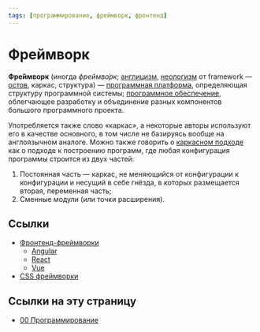 ```yaml
---
tags: [программирование, фреймворк, фронтенд]
---
```

# Фреймворк

**Фре́ймворк** (иногда _фреймво́рк_; [англицизм](https://ru.wikipedia.org/wiki/%D0%90%D0%BD%D0%B3%D0%BB%D0%B8%D1%86%D0%B8%D0%B7%D0%BC "Англицизм"), [неологизм](https://ru.wikipedia.org/wiki/%D0%9D%D0%B5%D0%BE%D0%BB%D0%BE%D0%B3%D0%B8%D0%B7%D0%BC "Неологизм") от framework — [остов](https://ru.wikipedia.org/wiki/%D0%9D%D0%B5%D1%81%D1%83%D1%89%D0%B0%D1%8F_%D0%BA%D0%BE%D0%BD%D1%81%D1%82%D1%80%D1%83%D0%BA%D1%86%D0%B8%D1%8F "Несущая конструкция"), каркас, структура) — [программная платформа](https://ru.wikipedia.org/wiki/%D0%9A%D0%BE%D0%BC%D0%BF%D1%8C%D1%8E%D1%82%D0%B5%D1%80%D0%BD%D0%B0%D1%8F_%D0%BF%D0%BB%D0%B0%D1%82%D1%84%D0%BE%D1%80%D0%BC%D0%B0 "Компьютерная платформа"), определяющая структуру программной системы; [программное обеспечение](https://ru.wikipedia.org/wiki/%D0%9F%D1%80%D0%BE%D0%B3%D1%80%D0%B0%D0%BC%D0%BC%D0%BD%D0%BE%D0%B5_%D0%BE%D0%B1%D0%B5%D1%81%D0%BF%D0%B5%D1%87%D0%B5%D0%BD%D0%B8%D0%B5 "Программное обеспечение"), облегчающее разработку и объединение разных компонентов большого программного проекта.

Употребляется также слово «каркас», а некоторые авторы используют его в качестве основного, в том числе не базируясь вообще на англоязычном аналоге. Можно также говорить о [каркасном подходе](https://ru.wikiversity.org/wiki/%D0%9A%D0%B0%D1%80%D0%BA%D0%B0%D1%81_%D0%B0%D1%80%D1%85%D0%B8%D1%82%D0%B5%D0%BA%D1%82%D1%83%D1%80%D1%8B "v:Каркас архитектуры") как о подходе к построению программ, где любая конфигурация программы строится из двух частей:

1.  Постоянная часть — каркас, не меняющийся от конфигурации к конфигурации и несущий в себе гнёзда, в которых размещается вторая, переменная часть;
2.  Сменные модули (или точки расширения).

## Ссылки

* [Фронтенд-фреймворки](%D0%A4%D1%80%D0%BE%D0%BD%D1%82%D0%B5%D0%BD%D0%B4-%D1%84%D1%80%D0%B5%D0%B9%D0%BC%D0%B2%D0%BE%D1%80%D0%BA%D0%B8.md)
  * [Angular](Angular.md)
  * [React](React.md)
  * [Vue](Vue.md)
* [CSS фреймворки](CSS%20%D1%84%D1%80%D0%B5%D0%B9%D0%BC%D0%B2%D0%BE%D1%80%D0%BA%D0%B8.md)

## Ссылки на эту страницу

* [00 Программирование](00%20%D0%9F%D1%80%D0%BE%D0%B3%D1%80%D0%B0%D0%BC%D0%BC%D0%B8%D1%80%D0%BE%D0%B2%D0%B0%D0%BD%D0%B8%D0%B5.md)